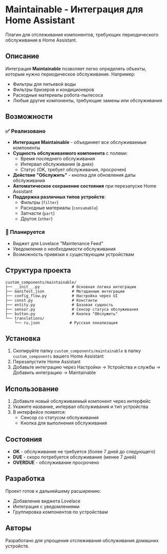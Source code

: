 # Maintainable - Интеграция для Home Assistant

Плагин для отслеживания компонентов, требующих периодического обслуживания в Home Assistant.

## Описание

Интеграция **Maintainable** позволяет легко определять объекты, которым нужно периодическое обслуживание. Например:
- Фильтры для питьевой воды
- Фильтры бризеров и кондиционеров  
- Расходные материалы робота-пылесоса
- Любые другие компоненты, требующие замены или обслуживания

## Возможности

### ✅ Реализовано
- **Интеграция Maintainable** - объединяет все обслуживаемые компоненты
- **Сущность обслуживаемого компонента** с полями:
  - Время последнего обслуживания
  - Интервал обслуживания (в днях)
  - Статус (OK, требует обслуживания, просрочен)
- **Действие "Обслужить"** - кнопка для обновления даты обслуживания
- **Автоматическое сохранение состояния** при перезапуске Home Assistant
- **Поддержка различных типов устройств**:
  - Фильтры (`filter`)
  - Расходные материалы (`consumable`)
  - Запчасти (`part`)
  - Другое (`other`)

### 🔄 Планируется
- Виджет для Lovelace "Maintenance Feed"
- Уведомления о необходимости обслуживания
- Возможность привязки к существующим устройствам

## Структура проекта

```
custom_components/maintainable/
├── __init__.py              # Основная логика интеграции
├── manifest.json            # Метаданные интеграции
├── config_flow.py           # Настройка через UI
├── const.py                 # Константы
├── entity.py                # Базовая сущность
├── sensor.py                # Сенсор статуса обслуживания
├── button.py                # Кнопка "Обслужить"
└── translations/
    └── ru.json             # Русская локализация
```

## Установка

1. Скопируйте папку `custom_components/maintainable` в папку `custom_components` вашего Home Assistant
2. Перезапустите Home Assistant
3. Добавьте интеграцию через Настройки → Устройства и службы → Добавить интеграцию → Maintainable

## Использование

1. Добавьте новый обслуживаемый компонент через интерфейс
2. Укажите название, интервал обслуживания и тип устройства
3. В интерфейсе появятся:
   - Сенсор со статусом обслуживания
   - Кнопка для выполнения обслуживания

## Состояния

- **OK** - обслуживание не требуется (более 7 дней до следующего)
- **DUE** - скоро потребуется обслуживание (менее 7 дней)
- **OVERDUE** - обслуживание просрочено

## Разработка

Проект готов к дальнейшему расширению:
- Добавление виджета Lovelace
- Интеграция с уведомлениями
- Группировка компонентов по устройствам

## Авторы

Разработано для упрощения отслеживания обслуживания домашних устройств. 